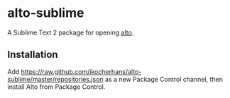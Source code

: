 alto-sublime
============

A Sublime Text 2 package for opening [alto](https://github.com/jkocherhans/alto).


Installation
------------

Add https://raw.github.com/jkocherhans/alto-sublime/master/repositories.json as a new Package Control channel, then install Alto from Package Control.
